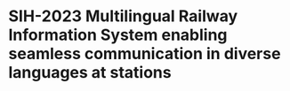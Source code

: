 # SIH-2023 Multilingual Railway Information System enabling seamless communication in diverse languages at stations
